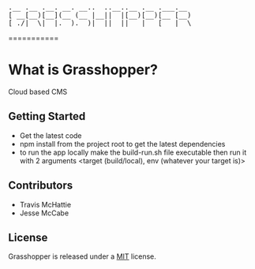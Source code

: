 <pre>
.__ .__ .__. __. __..  ..__..__ .__ .___.__ 
[ __[__)[__](__ (__ |__||  |[__)[__)[__ [__)
[_./|  \|  |.__).__)|  ||__||   |   [___|  \
</pre>
===========

# What is Grasshopper?

Cloud based CMS

## Getting Started

* Get the latest code
* npm install from the project root to get the latest dependencies 
* to run the app locally make the build-run.sh file executable then run it with 2 arguments <target (build/local), env (whatever your target is)>


## Contributors
* Travis McHattie
* Jesse McCabe

## License

Grasshopper is released under a [MIT](http://opensource.org/licenses/mit-license.php) license. 